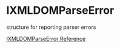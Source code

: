 # IXMLDOMParseError

structure for reporting parser errors

[IXMLDOMParseError Reference](https://ruby-doc.org/stdlib-2.5.0/libdoc/win32ole/rdoc/IXMLDOMParseError.html)